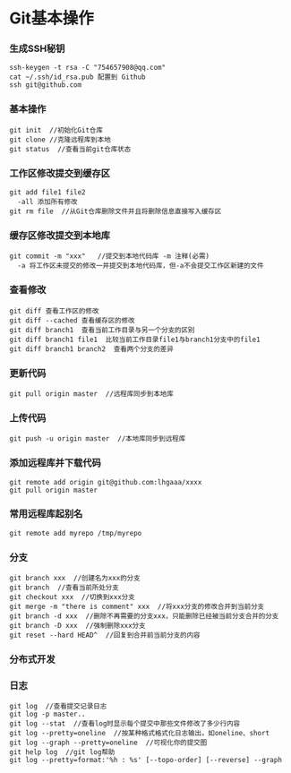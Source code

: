 # Git基本操作

### 生成SSH秘钥

```
ssh-keygen -t rsa -C "754657908@qq.com"
cat ~/.ssh/id_rsa.pub 配置到 Github
ssh git@github.com
```
### 基本操作

```
git init  //初始化Git仓库
git clone //克隆远程库到本地
git status  //查看当前git仓库状态

```
### 工作区修改提交到缓存区

```
git add file1 file2
  -all 添加所有修改
git rm file  //从Git仓库删除文件并且将删除信息直接写入缓存区
```

### 缓存区修改提交到本地库

```
git commit -m "xxx"   //提交到本地代码库 -m 注释(必需)
  -a 将工作区未提交的修改一并提交到本地代码库，但-a不会提交工作区新建的文件
```
### 查看修改

```
git diff 查看工作区的修改
git diff --cached 查看缓存区的修改
git diff branch1  查看当前工作目录与另一个分支的区别
git diff branch1 file1  比较当前工作目录file1与branch1分支中的file1
git diff branch1 branch2  查看两个分支的差异
```

### 更新代码

```
git pull origin master  //远程库同步到本地库
```

### 上传代码 

```
git push -u origin master  //本地库同步到远程库
```

### 添加远程库并下载代码

```
git remote add origin git@github.com:lhgaaa/xxxx
git pull origin master
```
### 常用远程库起别名
```
git remote add myrepo /tmp/myrepo
```

### 分支

```
git branch xxx  //创建名为xxx的分支
git branch  //查看当前所处分支
git checkout xxx  //切换到xxx分支
git merge -m "there is comment" xxx  //将xxx分支的修改合并到当前分支 
git branch -d xxx  //删除不再需要的分支xxx，只能删除已经被当前分支合并的分支
git branch -D xxx  //强制删除xxx分支
git reset --hard HEAD^  //回复到合并前当前分支的内容
```

### 分布式开发

### 日志

```
git log  //查看提交记录日志
git log -p master..
git log --stat  //查看log时显示每个提交中那些文件修改了多少行内容
git log --pretty=oneline  //按某种格式格式化日志输出，如oneline、short
git log --graph --pretty=oneline  //可视化你的提交图
git help log  //git log帮助
git log --pretty=format:'%h : %s' [--topo-order] [--reverse] --graph
```
